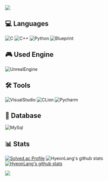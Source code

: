 <img src="https://capsule-render.vercel.app/api?type=waving&color=E5B279&height=140&section=header&text=HyeonLang's%20Github&fontColor=FFFAF0&fontSize=30&fontAlignY=30" />

## 💻 Languages
![C](https://img.shields.io/badge/C-00599C?style=for-the-badge&logo=c&logoColor=white)
![C++](https://img.shields.io/badge/C%2B%2B-00599C?style=for-the-badge&logo=c%2B%2B&logoColor=white)
![Python](https://img.shields.io/badge/Python-14354C?style=for-the-badge&logo=python&logoColor=white)
![Blueprint](https://img.shields.io/badge/blueprint-%23137CBD.svg?&style=for-the-badge&logo=blueprint&logoColor=white)


## 🎮 Used Engine
![UnrealEngine](https://img.shields.io/badge/unrealengine-%23313131.svg?style=for-the-badge&logo=unrealengine&logoColor=white)


## 🛠 Tools
![VisualStudio](https://img.shields.io/badge/Visual_Studio-5C2D91?style=for-the-badge&logo=visual%20studio&logoColor=white)
![CLion](https://img.shields.io/badge/CLion-000000?style=for-the-badge&logo=clion&logoColor=white)
![Pycharm](https://img.shields.io/badge/PyCharm-000000.svg?&style=for-the-badge&logo=PyCharm&logoColor=white)


## 📂 Database
![MySql](https://img.shields.io/badge/MySQL-00000F?style=for-the-badge&logo=mysql&logoColor=white)


## 📊 Stats
[![Solved.ac Profile](http://mazassumnida.wtf/api/v2/generate_badge?boj=kjkj56567)](https://solved.ac/kjkj56567/)
![HyeonLang's github stats](https://github-readme-stats.vercel.app/api?username=HyeonLang&show_icons=true)
[![HyeonLang's github stats](https://github-readme-stats.vercel.app/api/top-langs/?username=HyeonLang&show_icons=true&hide_border=true&title_color=004386&icon_color=004386&layout=compact)](https://github.com/HyeonLang)

<img src="https://capsule-render.vercel.app/api?type=waving&color=E5B279&height=120&section=footer" />
